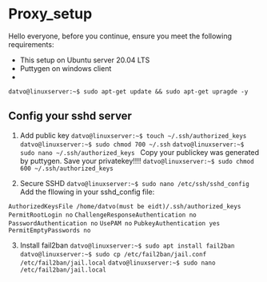 # Proxy_setup
Hello everyone, before you continue, ensure you meet the following requirements:
* This setup on Ubuntu server 20.04 LTS
* Puttygen on windows client
* 
`datvo@linuxserver:~$ sudo apt-get update && sudo apt-get upragde -y`

## Config your sshd server

1. Add public key
  `datvo@linuxserver:~$ touch ~/.ssh/authorized_keys`
  `datvo@linuxserver:~$ sudo chmod 700 ~/.ssh`
  `datvo@linuxserver:~$ sudo nano ~/.ssh/authorized_keys `
  Copy your publickey was generated by puttygen. Save your privatekey!!!!
  `datvo@linuxserver:~$ sudo chmod 600 ~/.ssh/authorized_keys`

2. Secure SSHD
  `datvo@linuxserver:~$ sudo nano /etc/ssh/sshd_config` \
  Add the fllowing in your sshd_config file:

  `AuthorizedKeysFile /home/datvo(must be eidt)/.ssh/authorized_keys`
  `PermitRootLogin no`
  `ChallengeResponseAuthentication no`
  `PasswordAuthentication no`
  `UsePAM no`
  `PubkeyAuthentication yes`
  `PermitEmptyPasswords no`

3. Install fail2ban
  `datvo@linuxserver:~$ sudo apt install fail2ban`
  `datvo@linuxserver:~$ sudo cp /etc/fail2ban/jail.conf /etc/fail2ban/jail.local`
  `datvo@linuxserver:~$ sudo nano /etc/fail2ban/jail.local`

